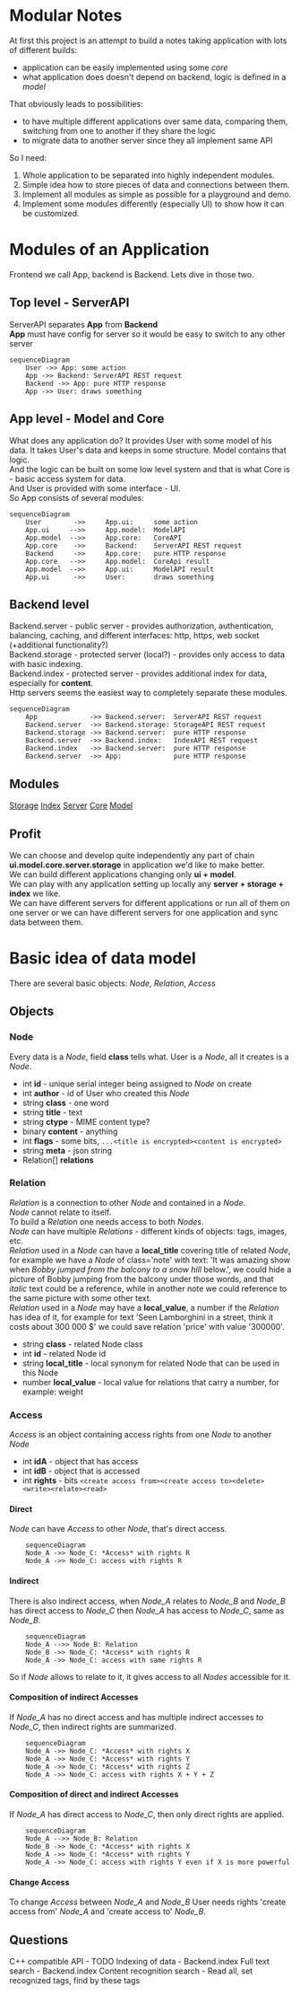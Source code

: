 # Modular Notes
At first this project is an attempt to build a notes taking application with lots of different builds:
* application can be easily implemented using some *core*
* what application does doesn't depend on backend, logic is defined in a *model*

That obviously leads to possibilities:
* to have multiple different applications over same data, comparing them, switching from one to another if they share the logic
* to migrate data to another server since they all implement same API

So I need:
1. Whole application to be separated into highly independent modules.
2. Simple idea how to store pieces of data and connections between them.
3. Implement all modules as simple as possible for a playground and demo.
4. Implement some modules differently (especially UI) to show how it can be customized.

# Modules of an Application
Frontend we call App, backend is Backend. Lets dive in those two.

## Top level - ServerAPI
ServerAPI separates **App** from **Backend**  
**App** must have config for server so it would be easy to switch to any other server
```mermaid
sequenceDiagram
    User ->> App: some action
    App ->> Backend: ServerAPI REST request
    Backend ->> App: pure HTTP response
    App ->> User: draws something
```

## App level - Model and Core
What does any application do? It provides User with some model of his data. It takes User's data and keeps in some structure. Model contains that logic.  
And the logic can be built on some low level system and that is what Core is - basic access system for data.  
And User is provided with some interface - UI.  
So App consists of several modules:
```mermaid
sequenceDiagram
    User        ->>     App.ui:     some action
    App.ui     -->>     App.model:  ModelAPI
    App.model  -->>     App.core:   CoreAPI
    App.core    ->>     Backend:    ServerAPI REST request
    Backend     ->>     App.core:   pure HTTP response
    App.core   -->>     App.model:  CoreApi result
    App.model  -->>     App.ui:     ModelAPI result
    App.ui      ->>     User:       draws something
```

## Backend level
Backend.server - public server - provides authorization, authentication, balancing, caching, and different interfaces: http, https, web socket (+additional functionality?)  
Backend.storage - protected server (local?) - provides only access to data with basic indexing.  
Backend.index - protected server - provides additional index for data, especially for **content**.  
Http servers seems the easiest way to completely separate these modules.  
```mermaid
sequenceDiagram
    App             ->> Backend.server:  ServerAPI REST request
    Backend.server  ->> Backend.storage: StorageAPI REST request
    Backend.storage ->> Backend.server:  pure HTTP response
    Backend.server  ->> Backend.index:   IndexAPI REST request
    Backend.index   ->> Backend.server:  pure HTTP response
    Backend.server  ->> App:             pure HTTP response
```

## Modules
[Storage](docs/STORAGE.md)
[Index](docs/INDEX.md)
[Server](docs/SERVER.md)
[Core](docs/CORE.md)
[Model](docs/MODEL.md)

## Profit
We can choose and develop quite independently any part of chain **ui.model.core.server.storage** in application we'd like to make better.  
We can build different applications changing only **ui + model**.  
We can play with any application setting up locally any **server + storage + index** we like.  
We can have different servers for different applications or run all of them on one server or we can have different servers for one application and sync data between them.  

# Basic idea of data model
There are several basic objects: *Node*, *Relation*, *Access*

## Objects
### Node
Every data is a *Node*, field **class** tells what.
User is a *Node*, all it creates is a *Node*.
* int **id** - unique serial integer being assigned to *Node* on create
* int **author** - id of User who created this *Node*
* string **class** - one word
* string **title** - text
* string **ctype** - MIME content type?
* binary **content** - anything
* int **flags** - some bits, `...<title is encrypted><content is encrypted>`
* string **meta** - json string
* Relation[] **relations**

### Relation
*Relation* is a connection to other *Node* and contained in a *Node*.  
*Node* cannot relate to itself.  
To build a *Relation* one needs access to both *Nodes*.  
*Node* can have multiple *Relations* - different kinds of objects: tags, images, etc.  
*Relation* used in a *Node* can have a **local_title** covering title of related *Node*, for example we have a *Node* of class='note' with text: 'It was amazing show when _Bobby jumped from the balcony to a snow hill_ below.', we could hide a picture of Bobby jumping from the balcony under those words, and that _italic_ text could be a reference, while in another note we could reference to the same picture with some other text.  
*Relation* used in a *Node* may have a **local_value**, a number if the *Relation* has idea of it, for example for text 'Seen Lamborghini in a street, think it costs about 300 000 $' we could save relation 'price' with value '300000'.
* string **class** - related Node class
* int **id** - related Node id
* string **local_title** - local synonym for related Node that can be used in this Node
* number **local_value** - local value for relations that carry a number, for example: weight

### Access
*Access* is an object containing access rights from one *Node* to another *Node*
* int **idA** - object that has access
* int **idB** - object that is accessed
* int **rights** - bits `<create access from><create access to><delete><write><relate><read>`

#### Direct
*Node* can have *Access* to other *Node*, that's direct access.
```mermaid
    sequenceDiagram
    Node_A ->> Node_C: *Access* with rights R
    Node_A ->> Node_C: access with rights R
```
#### Indirect
There is also indirect access, when *Node_A* relates to *Node_B* and *Node_B* has direct access to *Node_C* then *Node_A* has access to *Node_C*, same as *Node_B*.  
```mermaid
    sequenceDiagram
    Node_A -->> Node_B: Relation
    Node_B ->> Node_C: *Access* with rights R
    Node_A ->> Node_C: access with same rights R
```
So if *Node* allows to relate to it, it gives access to all *Nodes* accessible for it.

#### Composition of indirect Accesses
If *Node_A* has no direct access and has multiple indirect accesses to *Node_C*, then indirect rights are summarized.
```mermaid
    sequenceDiagram
    Node_A ->> Node_C: *Access* with rights X
    Node_A ->> Node_C: *Access* with rights Y
    Node_A ->> Node_C: *Access* with rights Z
    Node_A ->> Node_C: access with rights X + Y + Z
```

#### Composition of direct and indirect Accesses
If *Node_A* has direct access to *Node_C*, then only direct rights are applied.
```mermaid
    sequenceDiagram
    Node_A -->> Node_B: Relation
    Node_B ->> Node_C: *Access* with rights X
    Node_A ->> Node_C: *Access* with rights Y
    Node_A ->> Node_C: access with rights Y even if X is more powerful
```

#### Change Access
To change *Access* between *Node_A* and *Node_B* User needs rights 'create access from' *Node_A* and 'create access to' *Node_B*.

## Questions
C++ compatible API - TODO
Indexing of data - Backend.index
Full text search - Backend.index
Content recognition search - Read all, set recognized tags, find by these tags
